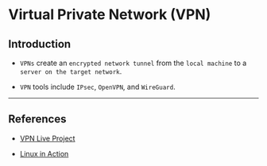 # Virtual Private Network (VPN)

## Introduction

* `VPNs` create an `encrypted network tunnel` from the `local machine` to a `server on the target network`.

* `VPN` tools include `IPsec`, `OpenVPN`, and `WireGuard`. 

---

## References

* [VPN Live Project](https://liveproject.manning.com/module/151_1_3/secure-business-infrastructure-with-a-custom-vpn/introduction/start-project?)

* [Linux in Action](https://livebook.manning.com/book/linux-in-action)